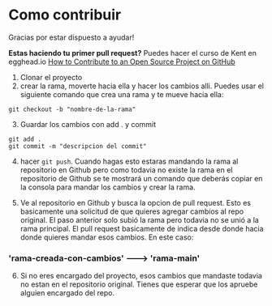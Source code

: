 # Como contribuir

Gracias por estar dispuesto a ayudar!

**Estas haciendo tu primer pull request?** Puedes hacer el curso de Kent en egghead.io [How to Contribute to an Open Source Project on GitHub](https://egghead.io/courses/how-to-contribute-to-an-open-source-project-on-github)

 1. Clonar el proyecto
 2. crear la rama, moverte hacia ella y hacer los cambios alli. Puedes usar el siguiente comando que crea una rama y te mueve hacia ella:
 
 ```git 
 git checkout -b "nombre-de-la-rama"
 ```

 3. Guardar los cambios con add . y commit 
 ```
 git add .
 git commit -m "descripcion del commit"
 ``` 

 4. hacer `git push`. Cuando hagas esto estaras mandando la rama al repositorio en Github pero como todavia no existe la rama en el repositorio de Github se te mostrará un comando que deberás copiar en la consola para mandar los cambios y crear la rama.

 5. Ve al repositorio en Github y busca la opcion de pull request. Esto es basicamente una solicitud de que quieres agregar cambios al repo original. El paso anterior solo subió la rama pero todavia no se unió a la rama principal. El pull request basicamente de indica desde donde hacia donde quieres mandar esos cambios. En este caso:

 ###  'rama-creada-con-cambios' ---> 'rama-main'

 6. Si no eres encargado del proyecto, esos cambios que mandaste todavia no estan en el repositorio original. Tienes que esperar que los apruebe alguien encargado del repo.